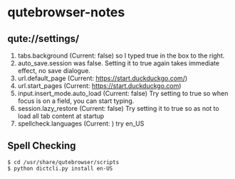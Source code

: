 # qutebrowser-notes

## qute://settings/ 
1. tabs.background (Current: false) so I typed true in the box to the right.
1. auto_save.session was false. Setting it to true again takes immediate effect, no save dialogue.
1. url.default_page (Current: https://start.duckduckgo.com/)
1. url.start_pages (Current: https://start.duckduckgo.com)
1. input.insert_mode.auto_load (Current: false) Try setting to true so when focus is on a field, you can start typing.
1. session.lazy_restore (Current: false) Try setting it to true so as not to load all tab content at startup
1. spellcheck.languages (Current: ) try en_US

## Spell Checking
```
$ cd /usr/share/qutebrowser/scripts
$ python dictcli.py install en-US
```
